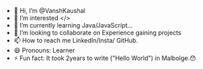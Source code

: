 - 👋 Hi, I’m @VanshKaushal
- 👀 I’m interested </>
- 🌱 I’m currently learning Java/JavaScript...
- 💞️ I’m looking to collaborate on Experience gaining projects
- 📫 How to reach me LinkedIn/Insta/ GitHub.
- 😄 Pronouns: Learner
- ⚡ Fun fact: It took 2years to write ("Hello World") in Malbolge.😯

<!---
VanshKaushal/VanshKaushal is a ✨ special ✨ repository because its `README.md` (this file) appears on your GitHub profile.
You can click the Preview link to take a look at your changes.
--->
            
